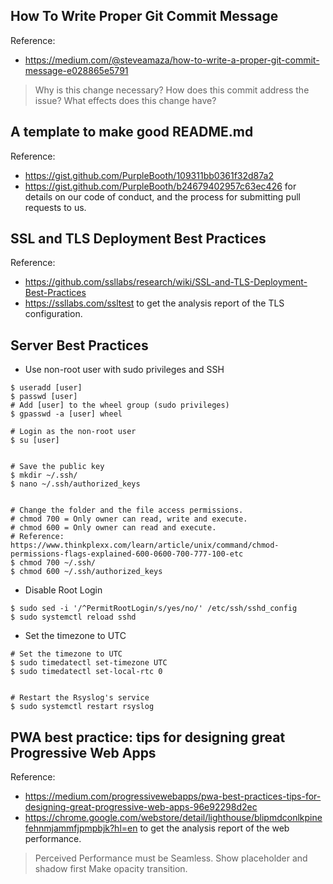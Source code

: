 ## How To Write Proper Git Commit Message
Reference:
- https://medium.com/@steveamaza/how-to-write-a-proper-git-commit-message-e028865e5791
> Why is this change necessary?
> How does this commit address the issue?
> What effects does this change have?

## A template to make good README.md
Reference:
- https://gist.github.com/PurpleBooth/109311bb0361f32d87a2
- https://gist.github.com/PurpleBooth/b24679402957c63ec426 for details on our code of conduct, and the process for submitting pull requests to us.

## SSL and TLS Deployment Best Practices
Reference:
- https://github.com/ssllabs/research/wiki/SSL-and-TLS-Deployment-Best-Practices
- https://ssllabs.com/ssltest to get the analysis report of the TLS configuration.

## Server Best Practices
- Use non-root user with sudo privileges and SSH
```
$ useradd [user]
$ passwd [user]
# Add [user] to the wheel group (sudo privileges)
$ gpasswd -a [user] wheel

# Login as the non-root user
$ su [user]


# Save the public key
$ mkdir ~/.ssh/
$ nano ~/.ssh/authorized_keys


# Change the folder and the file access permissions.
# chmod 700 = Only owner can read, write and execute.
# chmod 600 = Only owner can read and execute.
# Reference: https://www.thinkplexx.com/learn/article/unix/command/chmod-permissions-flags-explained-600-0600-700-777-100-etc
$ chmod 700 ~/.ssh/
$ chmod 600 ~/.ssh/authorized_keys
```

- Disable Root Login
```
$ sudo sed -i '/^PermitRootLogin/s/yes/no/' /etc/ssh/sshd_config
$ sudo systemctl reload sshd
```

- Set the timezone to UTC
```
# Set the timezone to UTC
$ sudo timedatectl set-timezone UTC
$ sudo timedatectl set-local-rtc 0


# Restart the Rsyslog's service
$ sudo systemctl restart rsyslog
```

## PWA best practice: tips for designing great Progressive Web Apps
Reference:
- https://medium.com/progressivewebapps/pwa-best-practices-tips-for-designing-great-progressive-web-apps-96e92298d2ec
- https://chrome.google.com/webstore/detail/lighthouse/blipmdconlkpinefehnmjammfjpmpbjk?hl=en to get the analysis report of the web performance.

> Perceived Performance must be Seamless.
> Show placeholder and shadow first
> Make opacity transition.
